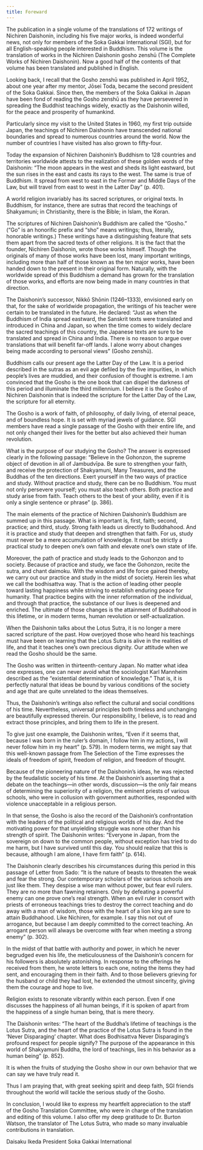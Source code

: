 ```yaml
---
title: Foreward
---
```


The publication in a single volume of the translations of 172 writings of Nichiren Daishonin, including his five major works, is indeed wonderful news, not only for members of the Soka Gakkai International (SGI), but for all English-speaking people interested in Buddhism. This volume is the translation of works in the Nichiren Daishonin gosho zenshū (The Complete Works of Nichiren Daishonin). Now a good half of the contents of that volume has been translated and published in English.

Looking back, I recall that the Gosho zenshū was published in April 1952, about one year after my mentor, Jōsei Toda, became the second president of the Soka Gakkai. Since then, the members of the Soka Gakkai in Japan have been fond of reading the Gosho zenshū as they have persevered in spreading the Buddhist teachings widely, exactly as the Daishonin willed, for the peace and prosperity of humankind.

Particularly since my visit to the United States in 1960, my first trip outside Japan, the teachings of Nichiren Daishonin have transcended national boundaries and spread to numerous countries around the world. Now the number of countries I have visited has also grown to fifty-four.

Today the expansion of Nichiren Daishonin’s Buddhism to 128 countries and territories worldwide attests to the realization of these golden words of the Daishonin: “The moon appears in the west and sheds its light eastward, but the sun rises in the east and casts its rays to the west. The same is true of Buddhism. It spread from west to east in the Former and Middle Days of the Law, but will travel from east to west in the Latter Day” (p. 401).

A world religion invariably has its sacred scriptures, or original texts. In Buddhism, for instance, there are sutras that record the teachings of Shakyamuni; in Christianity, there is the Bible; in Islam, the Koran.

The scriptures of Nichiren Daishonin’s Buddhism are called the “Gosho.” (“Go” is an honorific prefix and “sho” means writings; thus, literally, honorable writings.) These writings have a distinguishing feature that sets them apart from the sacred texts of other religions. It is the fact that the founder, Nichiren Daishonin, wrote those works himself. Though the originals of many of those works have been lost, many important writings, including more than half of those known as the ten major works, have been handed down to the present in their original form. Naturally, with the worldwide spread of this Buddhism a demand has grown for the translation of those works, and efforts are now being made in many countries in that direction.

The Daishonin’s successor, Nikkō Shōnin (1246–1333), envisioned early on that, for the sake of worldwide propagation, the writings of his teacher were certain to be translated in the future. He declared: “Just as when the Buddhism of India spread eastward, the Sanskrit texts were translated and introduced in China and Japan, so when the time comes to widely declare the sacred teachings of this country, the Japanese texts are sure to be translated and spread in China and India. There is no reason to argue over translations that will benefit far-off lands. I alone worry about changes being made according to personal views” (Gosho zenshū).

Buddhism calls our present age the Latter Day of the Law. It is a period described in the sutras as an evil age defiled by the five impurities, in which people’s lives are muddied, and their confusion of thought is extreme. I am convinced that the Gosho is the one book that can dispel the darkness of this period and illuminate the third millennium. I believe it is the Gosho of Nichiren Daishonin that is indeed the scripture for the Latter Day of the Law, the scripture for all eternity.

The Gosho is a work of faith, of philosophy, of daily living, of eternal peace, and of boundless hope. It is set with myriad jewels of guidance. SGI members have read a single passage of the Gosho with their entire life, and not only changed their lives for the better but also achieved their human revolution.

What is the purpose of our studying the Gosho? The answer is expressed clearly in the following passage: “Believe in the Gohonzon, the supreme object of devotion in all of Jambudvīpa. Be sure to strengthen your faith, and receive the protection of Shakyamuni, Many Treasures, and the Buddhas of the ten directions. Exert yourself in the two ways of practice and study. Without practice and study, there can be no Buddhism. You must not only persevere yourself; you must also teach others. Both practice and study arise from faith. Teach others to the best of your ability, even if it is only a single sentence or phrase” (p. 386).

The main elements of the practice of Nichiren Daishonin’s Buddhism are summed up in this passage. What is important is, first, faith; second, practice; and third, study. Strong faith leads us directly to Buddhahood. And it is practice and study that deepen and strengthen that faith. For us, study must never be a mere accumulation of knowledge. It must be strictly a practical study to deepen one’s own faith and elevate one’s own state of life.

Moreover, the path of practice and study leads to the Gohonzon and to society. Because of practice and study, we face the Gohonzon, recite the sutra, and chant daimoku. With the wisdom and life force gained thereby, we carry out our practice and study in the midst of society. Herein lies what we call the bodhisattva way. That is the action of leading other people toward lasting happiness while striving to establish enduring peace for humanity. That practice begins with the inner reformation of the individual, and through that practice, the substance of our lives is deepened and enriched. The ultimate of those changes is the attainment of Buddhahood in this lifetime, or in modern terms, human revolution or self-actualization.

When the Daishonin talks about the Lotus Sutra, it is no longer a mere sacred scripture of the past. How overjoyed those who heard his teachings must have been on learning that the Lotus Sutra is alive in the realities of life, and that it teaches one’s own precious dignity. Our attitude when we read the Gosho should be the same.

The Gosho was written in thirteenth-century Japan. No matter what idea one expresses, one can never avoid what the sociologist Karl Mannheim described as the “existential determination of knowledge.” That is, it is perfectly natural that ideas be bound by various conditions of the society and age that are quite unrelated to the ideas themselves.

Thus, the Daishonin’s writings also reflect the cultural and social conditions of his time. Nevertheless, universal principles both timeless and unchanging are beautifully expressed therein. Our responsibility, I believe, is to read and extract those principles, and bring them to life in the present.

To give just one example, the Daishonin writes, “Even if it seems that, because I was born in the ruler’s domain, I follow him in my actions, I will never follow him in my heart” (p. 579). In modern terms, we might say that this well-known passage from The Selection of the Time expresses the ideals of freedom of spirit, freedom of religion, and freedom of thought.

Because of the pioneering nature of the Daishonin’s ideas, he was rejected by the feudalistic society of his time. At the Daishonin’s asserting that a debate on the teachings—in other words, discussion—is the only fair means of determining the superiority of a religion, the eminent priests of various schools, who were in collusion with government authorities, responded with violence unacceptable in a religious person.

In that sense, the Gosho is also the record of the Daishonin’s confrontation with the leaders of the political and religious worlds of his day. And the motivating power for that unyielding struggle was none other than his strength of spirit. The Daishonin writes: “Everyone in Japan, from the sovereign on down to the common people, without exception has tried to do me harm, but I have survived until this day. You should realize that this is because, although I am alone, I have firm faith” (p. 614).

The Daishonin clearly describes his circumstances during this period in this passage of Letter from Sado: “It is the nature of beasts to threaten the weak and fear the strong. Our contemporary scholars of the various schools are just like them. They despise a wise man without power, but fear evil rulers. They are no more than fawning retainers. Only by defeating a powerful enemy can one prove one’s real strength. When an evil ruler in consort with priests of erroneous teachings tries to destroy the correct teaching and do away with a man of wisdom, those with the heart of a lion king are sure to attain Buddhahood. Like Nichiren, for example. I say this not out of arrogance, but because I am deeply committed to the correct teaching. An arrogant person will always be overcome with fear when meeting a strong enemy” (p. 302).

In the midst of that battle with authority and power, in which he never begrudged even his life, the meticulousness of the Daishonin’s concern for his followers is absolutely astonishing. In response to the offerings he received from them, he wrote letters to each one, noting the items they had sent, and encouraging them in their faith. And to those believers grieving for the husband or child they had lost, he extended the utmost sincerity, giving them the courage and hope to live.

Religion exists to resonate vibrantly within each person. Even if one discusses the happiness of all human beings, if it is spoken of apart from the happiness of a single human being, that is mere theory.

The Daishonin writes: “The heart of the Buddha’s lifetime of teachings is the Lotus Sutra, and the heart of the practice of the Lotus Sutra is found in the ‘Never Disparaging’ chapter. What does Bodhisattva Never Disparaging’s profound respect for people signify? The purpose of the appearance in this world of Shakyamuni Buddha, the lord of teachings, lies in his behavior as a human being” (p. 852).

It is when the fruits of studying the Gosho show in our own behavior that we can say we have truly read it.

Thus I am praying that, with great seeking spirit and deep faith, SGI friends throughout the world will tackle the serious study of the Gosho.

In conclusion, I would like to express my heartfelt appreciation to the staff of the Gosho Translation Committee, who were in charge of the translation and editing of this volume. I also offer my deep gratitude to Dr. Burton Watson, the translator of The Lotus Sutra, who made so many invaluable contributions in translation.


Daisaku Ikeda
President
Soka Gakkai International
